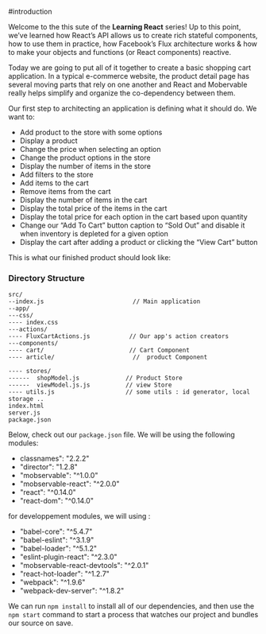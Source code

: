 #introduction

Welcome to the this sute of the **Learning React** series! Up to this point, we’ve learned how React’s API allows us to create rich stateful components, how to use them in practice, how Facebook’s Flux architecture works & how to make your objects and functions (or React components) reactive.

Today we are going to put all of it together to create a basic shopping cart application. In a typical e-commerce website, the product detail page has several moving parts that rely on one another and React and Mobervable really helps simplify and organize the co-dependency between them.

Our first step to architecting an application is defining what it should do. We want to:

*   Add product to the store with some options
*   Display a product 
*   Change the price when selecting an option
*   Change the product options in the store
*   Display the number of items in the store
*   Add filters to the store
*   Add items to the cart
*   Remove items from the cart
*   Display the number of items in the cart
*   Display the total price of the items in the cart
*   Display the total price for each option in the cart based upon quantity
*   Change our “Add To Cart” button caption to “Sold Out” and disable it when inventory is depleted for a given option
*   Display the cart after adding a product or clicking the “View Cart” button

This is what our finished product should look like:

### Directory Structure

```
src/
--index.js                         // Main application
--app/  
---css/
---- index.css
---actions/
---- FluxCartActions.js           // Our app's action creators
---components/
---- cart/                        // Cart Component
---- article/                      //  product Component

---- stores/
------  shopModel.js             // Product Store
------  viewModel.js.js          // view Store
---- utils.js                    // some utils : id generator, local storage ..
index.html
server.js
package.json
```
Below, check out our `package.json` file. We will be using the following modules:

*   classnames": "2.2.2"
*   "director": "1.2.8"
*   "mobservable": "^1.0.0"
*   "mobservable-react": "^2.0.0"
*   "react": "^0.14.0"
*   "react-dom": "^0.14.0"

for developpement modules, we will using :
* "babel-core": "^5.4.7"
* "babel-eslint": "^3.1.9"
* "babel-loader": "^5.1.2"
* "eslint-plugin-react": "^2.3.0"
* "mobservable-react-devtools": "^2.0.1"
* "react-hot-loader": "^1.2.7"
* "webpack": "^1.9.6"
* "webpack-dev-server": "^1.8.2"

We can run `npm install` to install all of our dependencies, and then use the `npm start` command to start a process that watches our project and bundles our source on save.

